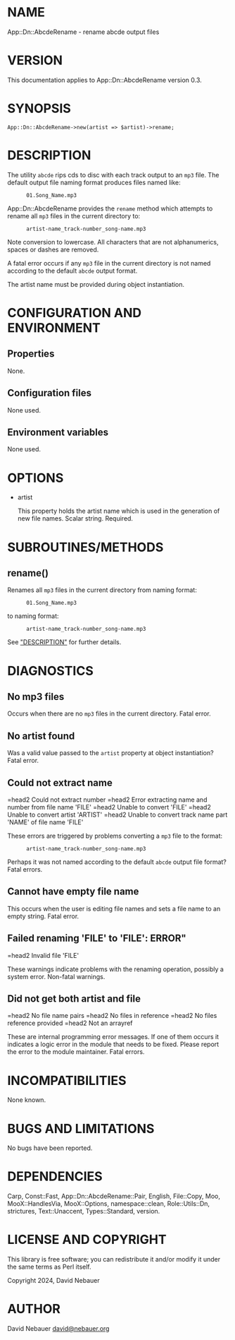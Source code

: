 # NAME

App::Dn::AbcdeRename - rename abcde output files

# VERSION

This documentation applies to App::Dn::AbcdeRename version 0.3.

# SYNOPSIS

    App::Dn::AbcdeRename->new(artist => $artist)->rename;

# DESCRIPTION

The utility `abcde` rips cds to disc with each track output to an `mp3` file.
The default output file naming format produces files named like:

          01.Song_Name.mp3

App::Dn::AbcdeRename provides the `rename` method which attempts to rename all
`mp3` files in the current directory to:

          artist-name_track-number_song-name.mp3

Note conversion to lowercase. All characters that are not alphanumerics, spaces
or dashes are removed.

A fatal error occurs if any `mp3` file in the current directory is not named
according to the default `abcde` output format.

The artist name must be provided during object instantiation.

# CONFIGURATION AND ENVIRONMENT

## Properties

None.

## Configuration files

None used.

## Environment variables

None used.

# OPTIONS

- artist

    This property holds the artist name which is used in the generation of new
    file names. Scalar string. Required.

# SUBROUTINES/METHODS

## rename()

Renames all `mp3` files in the current directory from naming format:

          01.Song_Name.mp3

to naming format:

          artist-name_track-number_song-name.mp3

See ["DESCRIPTION"](#description) for further details.

# DIAGNOSTICS

## No mp3 files

Occurs when there are no `mp3` files in the current directory.
Fatal error.

## No artist found

Was a valid value passed to the `artist` property at object instantiation?
Fatal error.

## Could not extract name
=head2 Could not extract number
=head2 Error extracting name and number from file name 'FILE'
=head2 Unable to convert 'FILE'
=head2 Unable to convert artist 'ARTIST'
=head2 Unable to convert track name part 'NAME' of file name 'FILE'

These errors are triggered by problems converting a `mp3` file to the format:

          artist-name_track-number_song-name.mp3

Perhaps it was not named according to the default `abcde` output file format?
Fatal errors.

## Cannot have empty file name

This occurs when the user is editing file names and sets a file name to an
empty string.
Fatal error.

## Failed renaming 'FILE' to 'FILE': ERROR"
=head2 Invalid file 'FILE'

These warnings indicate problems with the renaming operation, possibly a system
error.
Non-fatal warnings.

## Did not get both artist and file
=head2 No file name pairs
=head2 No files in reference
=head2 No files reference provided
=head2 Not an arrayref

These are internal programming error messages.
If one of them occurs it indicates a logic error in the module that needs to be
fixed.
Please report the error to the module maintainer.
Fatal errors.

# INCOMPATIBILITIES

None known.

# BUGS AND LIMITATIONS

No bugs have been reported.

# DEPENDENCIES

Carp, Const::Fast, App::Dn::AbcdeRename::Pair, English, File::Copy, Moo,
MooX::HandlesVia, MooX::Options, namespace::clean, Role::Utils::Dn, strictures,
Text::Unaccent, Types::Standard, version.

# LICENSE AND COPYRIGHT

This library is free software; you can redistribute it and/or modify
it under the same terms as Perl itself.

Copyright 2024, David Nebauer

# AUTHOR

David Nebauer <david@nebauer.org>
